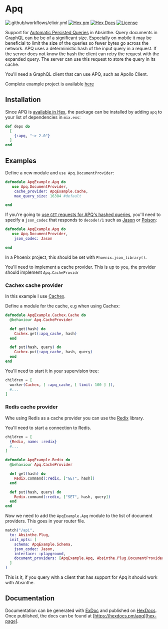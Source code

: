 # Apq

![.github/workflows/elixir.yml](https://github.com/maartenvanvliet/apq/workflows/.github/workflows/elixir.yml/badge.svg) [![Hex pm](http://img.shields.io/hexpm/v/apq.svg?style=flat)][hex-page] [![Hex Docs](https://img.shields.io/badge/hex-docs-9768d1.svg)][apq-hexdocs] [![License](https://img.shields.io/badge/License-MIT-blue.svg)][mit-license]

Support for [Automatic Persisted Queries][apq] in Absinthe. Query documents in GraphQL can be be of a significant size. Especially on mobile it may be beneficial to limit the size of the queries so fewer bytes go across the network. APQ uses a deterministic hash of the input query in a request. If the server does not know the hash the client can retry the request with the expanded query. The server can use this request to store the query in its cache.

You'll need a GraphQL client that can use APQ, such as Apollo Client.

Complete example project is available [here][example-project]

## Installation

Since APQ is [available in Hex][hex-page], the package can be installed
by adding `apq` to your list of dependencies in `mix.exs`:

```elixir
def deps do
  [
    {:apq, "~> 2.0"}
  ]
end
```

## Examples

Define a new module and `use Apq.DocumentProvider`:

```elixir
defmodule ApqExample.Apq do
   use Apq.DocumentProvider,
    cache_provider: ApqExample.Cache,
    max_query_size: 16384 #default

end
```

If you're going to [use `GET` requests for APQ's hashed queries][apq-with-get], you'll need to specify a `json_codec` that responds to `decode!/1` such as [Jason][jason] or [Poison][poison]:

```elixir
defmodule ApqExample.Apq do
   use Apq.DocumentProvider,
    json_codec: Jason

end
```

In a Phoenix project, this should be set with `Phoenix.json_library()`.

You'll need to implement a cache provider. This is up to you, the provider should implement `Apq.CacheProvidr`

### Cachex cache provider

In this example I use [Cachex][cachex].

Define a module for the cache, e.g when using Cachex:

```elixir
defmodule ApqExample.Cachex.Cache do
  @behaviour Apq.CacheProvider

  def get(hash) do
    Cachex.get(:apq_cache, hash)
  end

  def put(hash, query) do
    Cachex.put(:apq_cache, hash, query)
  end
end
```

You'll need to start it in your supervision tree:

```elixir
children = [
  worker(Cachex, [ :apq_cache, [ limit: 100 ] ]),
  #...
]
```

### Redis cache provider

Whe using Redis as a cache provider you can use the [Redix][redix] library.

You'll need to start a connection to Redis.

```elixir
children = [
  {Redix, name: :redix}
  #...
]
```

```elixir
defmodule ApqExample.Redix do
  @behaviour Apq.CacheProvider

  def get(hash) do
    Redix.command(:redix, ["GET", hash])
  end

  def put(hash, query) do
    Redix.command(:redix, ["SET", hash, query])
  end
end
```

Now we need to add the `ApqExample.Apq` module to the list of document providers. This goes in your router file.

```elixir
match("/api",
  to: Absinthe.Plug,
  init_opts: [
    schema: ApqExample.Schema,
    json_codec: Jason,
    interface: :playground,
    document_providers: [ApqExample.Apq, Absinthe.Plug.DocumentProvider.Default]
  ]
)
```

This is it, if you query with a client that has support for Apq it should work with Absinthe.

## Documentation

Documentation can be generated with [ExDoc][exdoc]
and published on [HexDocs][hexdocs]. Once published, the docs can
be found at [https://hexdocs.pm/apq][hex-page].

[apq-hexdocs]: https://hexdocs.pm/apq/readme.html
[apq-with-get]: https://www.apollographql.com/docs/apollo-server/performance/apq/#using-get-requests-with-apq-on-a-cdn
[apq]: https://www.apollographql.com/docs/guides/performance.html#automatic-persisted-queries
[build-status]: https://travis-ci.com/maartenvanvliet/apq
[cachex]: https://github.com/whitfin/cachex
[example-project]: https://github.com/maartenvanvliet/apq_example
[exdoc]: https://github.com/elixir-lang/ex_doc
[hex-page]: https://hex.pm/packages/apq
[hexdocs]: https://hexdocs.pm
[jason]: https://github.com/michalmuskala/jason
[mit-license]: https://opensource.org/licenses/MIT
[poison]: https://github.com/devinus/poison
[redix]: https://github.com/whatyouhide/redix
